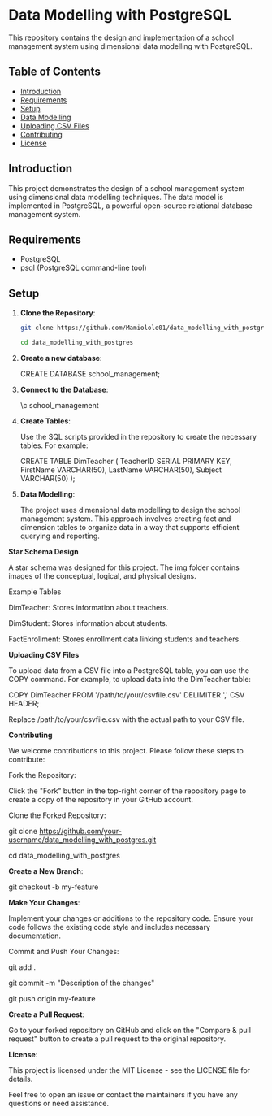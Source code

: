 # Data Modelling with PostgreSQL

This repository contains the design and implementation of a school management system using dimensional data modelling with PostgreSQL.

## Table of Contents
- [Introduction](#introduction)
- [Requirements](#requirements)
- [Setup](#setup)
- [Data Modelling](#data-modelling)
- [Uploading CSV Files](#uploading-csv-files)
- [Contributing](#contributing)
- [License](#license)

## Introduction
This project demonstrates the design of a school management system using dimensional data modelling techniques. The data model is implemented in PostgreSQL, a powerful open-source relational database management system.

## Requirements
- PostgreSQL
- psql (PostgreSQL command-line tool)

## Setup

1. **Clone the Repository**:
   ```sh
   git clone https://github.com/Mamiololo01/data_modelling_with_postgres.git

   cd data_modelling_with_postgres

2. **Create a new database**:

     CREATE DATABASE school_management;

3. **Connect to the Database**:

    \c school_management

4. **Create Tables**:

    Use the SQL scripts provided in the repository to create the necessary tables. For example:

   CREATE TABLE DimTeacher (
      TeacherID SERIAL PRIMARY KEY,
      FirstName VARCHAR(50),
      LastName VARCHAR(50),
      Subject VARCHAR(50)
    );

5. **Data Modelling**:

   The project uses dimensional data modelling to design the school management system. This approach involves creating fact and dimension tables to organize data in a way that supports efficient querying and reporting.

**Star Schema Design**

   A star schema was designed for this project. The img folder contains images of the conceptual, logical, and physical designs.

   Example Tables

   DimTeacher: Stores information about teachers.

   DimStudent: Stores information about students.

   FactEnrollment: Stores enrollment data linking students and teachers.

**Uploading CSV Files**

To upload data from a CSV file into a PostgreSQL table, you can use the COPY command. For example, to upload data into the DimTeacher table:

COPY DimTeacher FROM '/path/to/your/csvfile.csv' DELIMITER ',' CSV HEADER;

Replace /path/to/your/csvfile.csv with the actual path to your CSV file.

**Contributing**

We welcome contributions to this project. Please follow these steps to contribute:

Fork the Repository:

Click the "Fork" button in the top-right corner of the repository page to create a copy of the repository in your GitHub account.

Clone the Forked Repository:

git clone https://github.com/your-username/data_modelling_with_postgres.git

cd data_modelling_with_postgres

**Create a New Branch**:

git checkout -b my-feature

**Make Your Changes**:

Implement your changes or additions to the repository code. Ensure your code follows the existing code style and includes necessary documentation.

Commit and Push Your Changes:

git add .

git commit -m "Description of the changes"

git push origin my-feature


**Create a Pull Request**:

Go to your forked repository on GitHub and click on the "Compare & pull request" button to create a pull request to the original repository.

**License**:

This project is licensed under the MIT License - see the LICENSE file for details.

Feel free to open an issue or contact the maintainers if you have any questions or need assistance.


